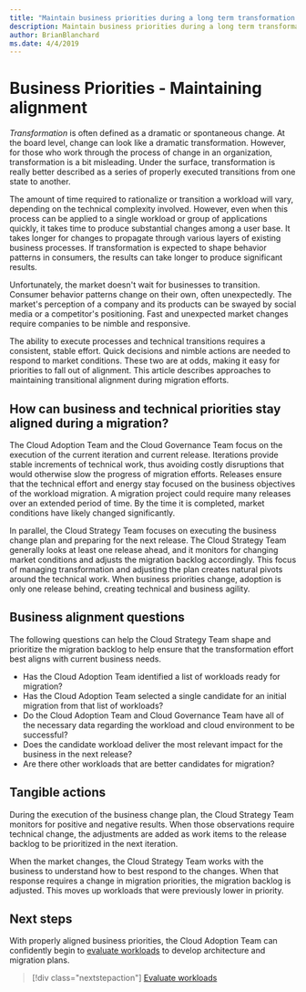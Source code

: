 ```yaml
---
title: "Maintain business priorities during a long term transformation process"
description: Maintain business priorities during a long term transformation process
author: BrianBlanchard
ms.date: 4/4/2019
---
```


# Business Priorities - Maintaining alignment

*Transformation* is often defined as a dramatic or spontaneous change. At the board level, change can look like a dramatic transformation. However, for those who work through the process of change in an organization, transformation is a bit misleading. Under the surface, transformation is really better described as a series of properly executed transitions from one state to another.

The amount of time required to rationalize or transition a workload will vary, depending on the technical complexity involved. However, even when this process can be applied to a single workload or group of applications quickly, it takes time to produce substantial changes among a user base. It takes longer for changes to propagate through various layers of existing business processes. If transformation is expected to shape behavior patterns in consumers, the results can take longer to produce significant results.

Unfortunately, the market doesn't wait for businesses to transition. Consumer behavior patterns change on their own, often unexpectedly. The market's perception of a company and its products can be swayed by social media or a competitor's positioning. Fast and unexpected market changes require companies to be nimble and responsive.

The ability to execute processes and technical transitions requires a consistent, stable effort. Quick decisions and nimble actions are needed to respond to market conditions. These two are at odds, making it easy for priorities to fall out of alignment. This article describes approaches to maintaining transitional alignment during migration efforts.

<!-- markdownlint-disable MD026 -->

## How can business and technical priorities stay aligned during a migration?

The Cloud Adoption Team and the Cloud Governance Team focus on the execution of the current iteration and current release. Iterations provide stable increments of technical work, thus avoiding costly disruptions that would otherwise slow the progress of migration efforts. Releases ensure that the technical effort and energy stay focused on the business objectives of the workload migration. A migration project could require many releases over an extended period of time. By the time it is completed, market conditions have likely changed significantly.

In parallel, the Cloud Strategy Team focuses on executing the business change plan and preparing for the next release. The Cloud Strategy Team generally looks at least one release ahead, and it monitors for changing market conditions and adjusts the migration backlog accordingly. This focus of managing transformation and adjusting the plan creates natural pivots around the technical work. When business priorities change, adoption is only one release behind, creating technical and business agility.

## Business alignment questions

The following questions can help the Cloud Strategy Team shape and prioritize the migration backlog to help ensure that the transformation effort best aligns with current business needs.

- Has the Cloud Adoption Team identified a list of workloads ready for migration?
- Has the Cloud Adoption Team selected a single candidate for an initial migration from that list of workloads?
- Do the Cloud Adoption Team and Cloud Governance Team have all of the necessary data regarding the workload and cloud environment to be successful?
- Does the candidate workload deliver the most relevant impact for the business in the next release?
- Are there other workloads that are better candidates for migration?

## Tangible actions

During the execution of the business change plan, the Cloud Strategy Team monitors for positive and negative results. When those observations require technical change, the adjustments are added as work items to the release backlog to be prioritized in the next iteration.

When the market changes, the Cloud Strategy Team works with the business to understand how to best respond to the changes. When that response requires a change in migration priorities, the migration backlog is adjusted. This moves up workloads that were previously lower in priority.

## Next steps

With properly aligned business priorities, the Cloud Adoption Team can confidently begin to [evaluate workloads](./evaluate.md) to develop architecture and migration plans.

> [!div class="nextstepaction"]
> [Evaluate workloads](./evaluate.md)
